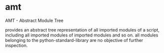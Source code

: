 # amt
AMT - Abstract Module Tree

provides an abstract tree representation of all imported modules of a script, including all imported modules of imported modules and so on. all modules belonging to the 
python-standard-library are no objective of further inspection.
